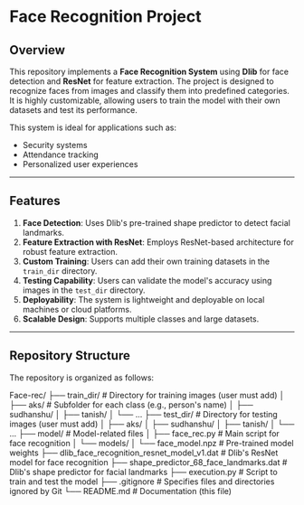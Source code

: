 # **Face Recognition Project**

## **Overview**
This repository implements a **Face Recognition System** using **Dlib** for face detection and **ResNet** for feature extraction. The project is designed to recognize faces from images and classify them into predefined categories. It is highly customizable, allowing users to train the model with their own datasets and test its performance.

This system is ideal for applications such as:
- Security systems
- Attendance tracking
- Personalized user experiences

---

## **Features**
1. **Face Detection**: Uses Dlib's pre-trained shape predictor to detect facial landmarks.
2. **Feature Extraction with ResNet**: Employs ResNet-based architecture for robust feature extraction.
3. **Custom Training**: Users can add their own training datasets in the `train_dir` directory.
4. **Testing Capability**: Users can validate the model's accuracy using images in the `test_dir` directory.
5. **Deployability**: The system is lightweight and deployable on local machines or cloud platforms.
6. **Scalable Design**: Supports multiple classes and large datasets.

---

## **Repository Structure**
The repository is organized as follows:

Face-rec/
├── train_dir/ # Directory for training images (user must add)
│ ├── aks/ # Subfolder for each class (e.g., person's name)
│ ├── sudhanshu/
│ ├── tanish/
│ └── ...
├── test_dir/ # Directory for testing images (user must add)
│ ├── aks/
│ ├── sudhanshu/
│ ├── tanish/
│ └── ...
├── model/ # Model-related files
│ ├── face_rec.py # Main script for face recognition
│ └── models/
│ └── face_model.npz # Pre-trained model weights
├── dlib_face_recognition_resnet_model_v1.dat # Dlib's ResNet model for face recognition
├── shape_predictor_68_face_landmarks.dat # Dlib's shape predictor for facial landmarks
├── execution.py # Script to train and test the model
├── .gitignore # Specifies files and directories ignored by Git
└── README.md # Documentation (this file)
